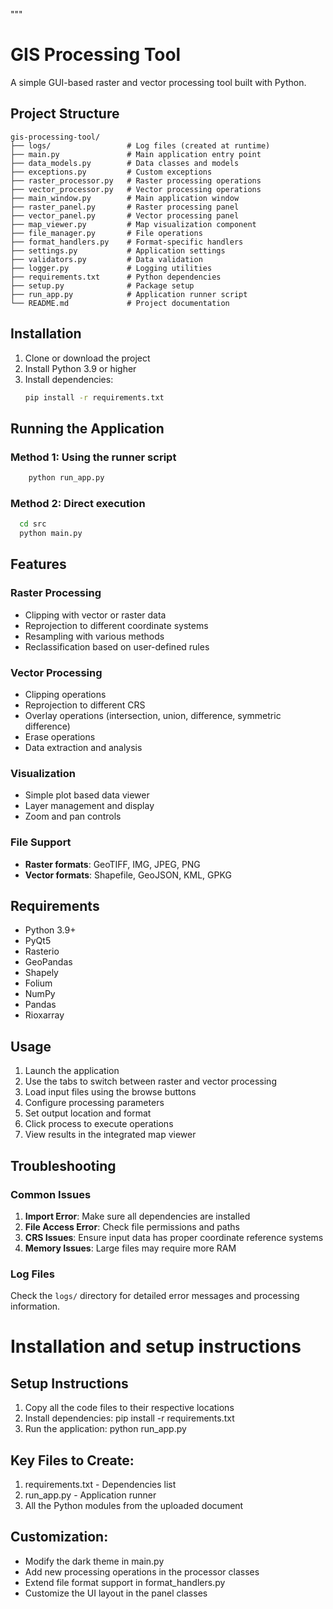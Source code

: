 """
# GIS Processing Tool

A simple GUI-based raster and vector processing tool built with Python.

## Project Structure

```
gis-processing-tool/
├── logs/                 # Log files (created at runtime)
├── main.py               # Main application entry point
├── data_models.py        # Data classes and models
├── exceptions.py         # Custom exceptions
├── raster_processor.py   # Raster processing operations
├── vector_processor.py   # Vector processing operations
├── main_window.py        # Main application window
├── raster_panel.py       # Raster processing panel
├── vector_panel.py       # Vector processing panel
├── map_viewer.py         # Map visualization component
├── file_manager.py       # File operations
├── format_handlers.py    # Format-specific handlers
├── settings.py           # Application settings
├── validators.py         # Data validation
├── logger.py             # Logging utilities
├── requirements.txt      # Python dependencies
├── setup.py              # Package setup
├── run_app.py            # Application runner script
└── README.md             # Project documentation
```

## Installation

1. Clone or download the project
2. Install Python 3.9 or higher
3. Install dependencies:
   ```bash
   pip install -r requirements.txt
   ```

## Running the Application

### Method 1: Using the runner script
```bash
    python run_app.py
```

### Method 2: Direct execution
```bash
  cd src
  python main.py
```

## Features

### Raster Processing
- Clipping with vector or raster data
- Reprojection to different coordinate systems
- Resampling with various methods
- Reclassification based on user-defined rules

### Vector Processing
- Clipping operations
- Reprojection to different CRS
- Overlay operations (intersection, union, difference, symmetric difference)
- Erase operations
- Data extraction and analysis

### Visualization
- Simple plot based data viewer
- Layer management and display
- Zoom and pan controls

### File Support
- **Raster formats**: GeoTIFF, IMG, JPEG, PNG
- **Vector formats**: Shapefile, GeoJSON, KML, GPKG

## Requirements

- Python 3.9+
- PyQt5
- Rasterio
- GeoPandas
- Shapely
- Folium
- NumPy
- Pandas
- Rioxarray

## Usage

1. Launch the application
2. Use the tabs to switch between raster and vector processing
3. Load input files using the browse buttons
4. Configure processing parameters
5. Set output location and format
6. Click process to execute operations
7. View results in the integrated map viewer

## Troubleshooting

### Common Issues

1. **Import Error**: Make sure all dependencies are installed
2. **File Access Error**: Check file permissions and paths
3. **CRS Issues**: Ensure input data has proper coordinate reference systems
4. **Memory Issues**: Large files may require more RAM

### Log Files

Check the `logs/` directory for detailed error messages and processing information.

# Installation and setup instructions
## Setup Instructions

1. Copy all the code files to their respective locations
2. Install dependencies:
   pip install -r requirements.txt
3. Run the application:
   python run_app.py

## Key Files to Create:

1. requirements.txt - Dependencies list
2. run_app.py - Application runner
3. All the Python modules from the uploaded document

## Customization:

- Modify the dark theme in main.py
- Add new processing operations in the processor classes
- Extend file format support in format_handlers.py
- Customize the UI layout in the panel classes
